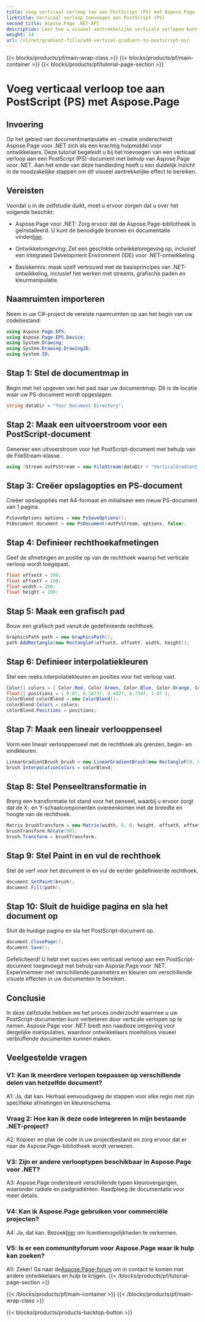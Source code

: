 ```yaml
---
title: Voeg verticaal verloop toe aan PostScript (PS) met Aspose.Page
linktitle: Verticaal verloop toevoegen aan PostScript (PS)
second_title: Aspose.Page .NET-API
description: Leer hoe u visueel aantrekkelijke verticale verlopen kunt toevoegen aan PostScript (PS)-documenten in .NET met behulp van Aspose.Page. Verbeter uw documentcreatie met deze stapsgewijze handleiding.
weight: 14
url: /nl/net/gradient-fills/add-vertical-gradient-to-postscript-ps/
---
```


{{< blocks/products/pf/main-wrap-class >}}
{{< blocks/products/pf/main-container >}}
{{< blocks/products/pf/tutorial-page-section >}}

# Voeg verticaal verloop toe aan PostScript (PS) met Aspose.Page

## Invoering

Op het gebied van documentmanipulatie en -creatie onderscheidt Aspose.Page voor .NET zich als een krachtig hulpmiddel voor ontwikkelaars. Deze tutorial begeleidt u bij het toevoegen van een verticaal verloop aan een PostScript (PS)-document met behulp van Aspose.Page voor .NET. Aan het einde van deze handleiding heeft u een duidelijk inzicht in de noodzakelijke stappen om dit visueel aantrekkelijke effect te bereiken.

## Vereisten

Voordat u in de zelfstudie duikt, moet u ervoor zorgen dat u over het volgende beschikt:

-  Aspose.Page voor .NET: Zorg ervoor dat de Aspose.Page-bibliotheek is geïnstalleerd. U kunt de benodigde bronnen en documentatie vinden[hier](https://reference.aspose.com/page/net/).

- Ontwikkelomgeving: Zet een geschikte ontwikkelomgeving op, inclusief een Integrated Development Environment (IDE) voor .NET-ontwikkeling.

- Basiskennis: maak uzelf vertrouwd met de basisprincipes van .NET-ontwikkeling, inclusief het werken met streams, grafische paden en kleurmanipulatie.

## Naamruimten importeren

Neem in uw C#-project de vereiste naamruimten op aan het begin van uw codebestand:

```csharp
using Aspose.Page.EPS;
using Aspose.Page.EPS.Device;
using System.Drawing;
using System.Drawing.Drawing2D;
using System.IO;
```

## Stap 1: Stel de documentmap in

Begin met het opgeven van het pad naar uw documentmap. Dit is de locatie waar uw PS-document wordt opgeslagen.

```csharp
string dataDir = "Your Document Directory";
```

## Stap 2: Maak een uitvoerstroom voor een PostScript-document

Genereer een uitvoerstroom voor het PostScript-document met behulp van de FileStream-klasse.

```csharp
using (Stream outPsStream = new FileStream(dataDir + "VerticalGradient_outPS.ps", FileMode.Create))
```

## Stap 3: Creëer opslagopties en PS-document

Creëer opslagopties met A4-formaat en initialiseer een nieuw PS-document van 1 pagina.

```csharp
PsSaveOptions options = new PsSaveOptions();
PsDocument document = new PsDocument(outPsStream, options, false);
```

## Stap 4: Definieer rechthoekafmetingen

Geef de afmetingen en positie op van de rechthoek waarop het verticale verloop wordt toegepast.

```csharp
float offsetX = 200;
float offsetY = 100;
float width = 200;
float height = 100;
```

## Stap 5: Maak een grafisch pad

Bouw een grafisch pad vanuit de gedefinieerde rechthoek.

```csharp
GraphicsPath path = new GraphicsPath();
path.AddRectangle(new RectangleF(offsetX, offsetY, width, height));
```

## Stap 6: Definieer interpolatiekleuren

Stel een reeks interpolatiekleuren en posities voor het verloop vast.

```csharp
Color[] colors = { Color.Red, Color.Green, Color.Blue, Color.Orange, Color.DarkOliveGreen };
float[] positions = { 0.0f, 0.1873f, 0.492f, 0.734f, 1.0f };
ColorBlend colorBlend = new ColorBlend();
colorBlend.Colors = colors;
colorBlend.Positions = positions;
```

## Stap 7: Maak een lineair verlooppenseel

Vorm een lineair verlooppenseel met de rechthoek als grenzen, begin- en eindkleuren.

```csharp
LinearGradientBrush brush = new LinearGradientBrush(new RectangleF(0, 0, width, height), Color.Beige, Color.DodgerBlue, 0f);
brush.InterpolationColors = colorBlend;
```

## Stap 8: Stel Penseeltransformatie in

Breng een transformatie tot stand voor het penseel, waarbij u ervoor zorgt dat de X- en Y-schaalcomponenten overeenkomen met de breedte en hoogte van de rechthoek.

```csharp
Matrix brushTransform = new Matrix(width, 0, 0, height, offsetX, offsetY);
brushTransform.Rotate(90);
brush.Transform = brushTransform;
```

## Stap 9: Stel Paint in en vul de rechthoek

Stel de verf voor het document in en vul de eerder gedefinieerde rechthoek.

```csharp
document.SetPaint(brush);
document.Fill(path);
```

## Stap 10: Sluit de huidige pagina en sla het document op

Sluit de huidige pagina en sla het PostScript-document op.

```csharp
document.ClosePage();
document.Save();
```

Gefeliciteerd! U hebt met succes een verticaal verloop aan een PostScript-document toegevoegd met behulp van Aspose.Page voor .NET. Experimenteer met verschillende parameters en kleuren om verschillende visuele effecten in uw documenten te bereiken.

## Conclusie

In deze zelfstudie hebben we het proces onderzocht waarmee u uw PostScript-documenten kunt verbeteren door verticale verlopen op te nemen. Aspose.Page voor .NET biedt een naadloze omgeving voor dergelijke manipulaties, waardoor ontwikkelaars moeiteloos visueel verbluffende documenten kunnen maken.

## Veelgestelde vragen

### V1: Kan ik meerdere verlopen toepassen op verschillende delen van hetzelfde document?

A1: Ja, dat kan. Herhaal eenvoudigweg de stappen voor elke regio met zijn specifieke afmetingen en kleurenschema.

### Vraag 2: Hoe kan ik deze code integreren in mijn bestaande .NET-project?

A2: Kopieer en plak de code in uw projectbestand en zorg ervoor dat er naar de Aspose.Page-bibliotheek wordt verwezen.

### V3: Zijn er andere verlooptypen beschikbaar in Aspose.Page voor .NET?

A3: Aspose.Page ondersteunt verschillende typen kleurovergangen, waaronder radiale en padgradiënten. Raadpleeg de documentatie voor meer details.

### V4: Kan ik Aspose.Page gebruiken voor commerciële projecten?

 A4: Ja, dat kan. Bezoek[hier](https://purchase.aspose.com/buy) om licentiemogelijkheden te verkennen.

### V5: Is er een communityforum voor Aspose.Page waar ik hulp kan zoeken?

 A5: Zeker! Ga naar de[Aspose.Page-forum](https://forum.aspose.com/c/page/39) om in contact te komen met andere ontwikkelaars en hulp te krijgen.
{{< /blocks/products/pf/tutorial-page-section >}}

{{< /blocks/products/pf/main-container >}}
{{< /blocks/products/pf/main-wrap-class >}}

{{< blocks/products/products-backtop-button >}}

